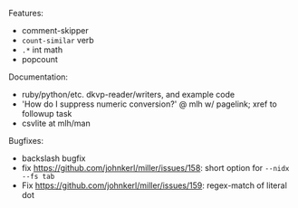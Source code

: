 Features:

* comment-skipper
* `count-similar` verb
* `.*` int math
* popcount

Documentation:

* ruby/python/etc. dkvp-reader/writers, and example code
* 'How do I suppress numeric conversion?' @ mlh w/ pagelink; xref to followup task
* csvlite at mlh/man

Bugfixes:

* backslash bugfix
* fix https://github.com/johnkerl/miller/issues/158: short option for `--nidx --fs tab`
* Fix https://github.com/johnkerl/miller/issues/159: regex-match of literal dot


